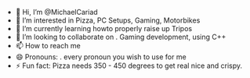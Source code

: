 - 👋 Hi, I’m @MichaelCariad
- 👀 I’m interested in Pizza, PC Setups, Gaming, Motorbikes
- 🌱 I’m currently learning howto properly raise up Tripos
- 💞️ I’m looking to collaborate on . Gaming development, using C++
- 📫 How to reach me 
- 😄 Pronouns: . every pronoun you wish to use for me
- ⚡ Fun fact: Pizza needs 350 - 450 degrees to get real nice and crispy. 

<!---
MichaelCariad/MichaelCariad is a ✨ special ✨ repository because its `README.md` (this file) appears on your GitHub profile.
You can click the Preview link to take a look at your changes.
--->
